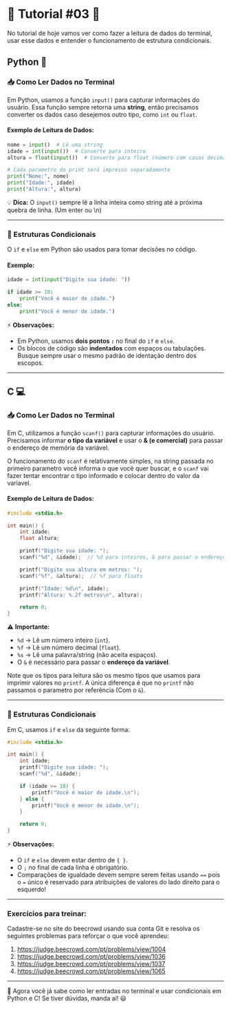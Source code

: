 # 🌟 Tutorial #03 🌟

No tutorial de hoje vamos ver como fazer a leitura de dados do terminal, usar esse dados e entender o funcionamento de estrutura condicionais.

## Python 🐍  

### 📥 Como Ler Dados no Terminal  

Em Python, usamos a função `input()` para capturar informações do usuário. Essa função sempre retorna uma **string**, então precisamos converter os dados caso desejemos outro tipo, como `int` ou `float`.  

#### Exemplo de Leitura de Dados:  
```python
nome = input()  # Lê uma string
idade = int(input())  # Converte para inteiro
altura = float(input())  # Converte para float (número com casas decimais)

# Cada parametro do print será impresso separadamente
print("Nome:", nome)
print("Idade:", idade)
print("Altura:", altura)
```  

💡 **Dica:** O `input()` sempre lê a linha inteira como string até a próxima quebra de linha. (Um enter ou \n)

---

### 🔀 Estruturas Condicionais  

O `if` e `else` em Python são usados para tomar decisões no código.  

#### Exemplo:  
```python
idade = int(input("Digite sua idade: "))

if idade >= 18:
    print("Você é maior de idade.")
else:
    print("Você é menor de idade.")
```

⚡ **Observações:**  
- Em Python, usamos **dois pontos `:`** no final do `if` e `else`.  
- Os blocos de código são **indentados** com espaços ou tabulações. Busque sempre usar o mesmo padrão de identação dentro dos escopos.

---

## C 💻  

### 📥 Como Ler Dados no Terminal  

Em C, utilizamos a função `scanf()` para capturar informações do usuário. Precisamos informar **o tipo da variável** e usar o **& (e comercial)** para passar o endereço de memória da variável.  

O funcionamento do `scanf` é relativamente simples, na string passada no primeiro parametro você informa o que você quer buscar, e o `scanf`
 vai fazer tentar encontrar o tipo informado e colocar dentro do valor da variavel.

#### Exemplo de Leitura de Dados:  
```c
#include <stdio.h>

int main() {
    int idade;
    float altura;

    printf("Digite sua idade: ");
    scanf("%d", &idade);  // %d para inteiros, & para passar o endereço da variável

    printf("Digite sua altura em metros: ");
    scanf("%f", &altura);  // %f para floats

    printf("Idade: %d\n", idade);
    printf("Altura: %.2f metros\n", altura);

    return 0;
}
```

⚠️ **Importante:**  
- `%d` → Lê um número inteiro (`int`).  
- `%f` → Lê um número decimal (`float`).  
- `%s` → Lê uma palavra/string (não aceita espaços).  
- O `&` é necessário para passar o **endereço da variável**.  

Note que os tipos para leitura são os mesmo tipos que usamos para imprimir valores no `printf`. A única diferença é que no `printf` não passamos o parametro por referência (Com o `&`).

---

### 🔀 Estruturas Condicionais  

Em C, usamos `if` e `else` da seguinte forma:  

```c
#include <stdio.h>

int main() {
    int idade;
    printf("Digite sua idade: ");
    scanf("%d", &idade);

    if (idade >= 18) {
        printf("Você é maior de idade.\n");
    } else {
        printf("Você é menor de idade.\n");
    }

    return 0;
}
```

⚡ **Observações:**  
- O `if` e `else` devem estar dentro de `{ }`.  
- O `;` no final de cada linha é obrigatório.  
- Comparações de igualdade devem sempre serem feitas usando `==` pois o `=` único é reservado para atribuições de valores do lado direito para o esquerdo!

---

### Exercícios para treinar:

Cadastre-se no site do beecrowd usando sua conta Git e resolva os seguintes problemas para reforçar o que você aprendeu:

1. https://judge.beecrowd.com/pt/problems/view/1004
2. https://judge.beecrowd.com/pt/problems/view/1036
3. https://judge.beecrowd.com/pt/problems/view/1037
4. https://judge.beecrowd.com/pt/problems/view/1065

--- 

🚀 Agora você já sabe como ler entradas no terminal e usar condicionais em Python e C! Se tiver dúvidas, manda aí! 😃
